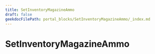 ```yaml
---
title: SetInventoryMagazineAmmo
draft: false
geekdocFilePath: portal_blocks/SetInventoryMagazineAmmo/_index.md
---
```

# SetInventoryMagazineAmmo